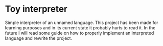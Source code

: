 # Toy interpreter

Simple interpreter of an unnamed language. This project has been made for learning purposes and in its current state it probably hurts to read it. In the future I will read some guide on how to properly implement an interpreted language and rewrite the project.